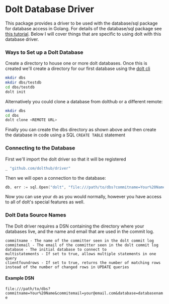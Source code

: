
# Dolt Database Driver

This package provides a driver to be used with the database/sql package for database access in Golang.
For details of the database/sql package see [this tutorial](https://go.dev/doc/tutorial/database-access).
Below I will cover things that are specific to using dolt with this database driver.

### Ways to Set up a Dolt Database

Create a directory to house one or more dolt databases.  Once this is created we'll create a directory for our first
database using the [dolt cli](https://doltdb.com)

```bash
mkdir dbs
mkdir dbs/testdb
cd dbs/testdb
dolt init
```

Alternatively you could clone a database from dolthub or a different remote:

```bash
mkdir dbs
cd dbs
dolt clone <REMOTE URL>
```

Finally you can create the dbs directory as shown above and then create the database in code using a SQL `CREATE TABLE` statement

### Connecting to the Database

First we'll import the dolt driver so that it will be registered

```go
_ "github.com/dolthub/driver"
```

Then we will open a connection to the database:

```go
db, err := sql.Open("dolt", "file:///path/to/dbs?commitname=Your%20Name&commitemail=your@email.com&database=databasename")
```

Now you can use your `db` as you would normally, however you have access to all of dolt's special features as well. 

### Dolt Data Source Names

The Dolt driver requires a DSN containing the directory where your databases live, and the name and email that are used in
the commit log.

```
commitname - The name of the committer seen in the dolt commit log
commitemail - The email of the committer seen in the dolt commit log
database - The initial database to connect to
multistatements - If set to true, allows multiple statements in one query
clientfoundrows - If set to true, returns the number of matching rows instead of the number of changed rows in UPDATE queries
```

#### Example DSN

`file:///path/to/dbs?commitname=Your%20Name&commitemail=your@email.com&database=databasename`
